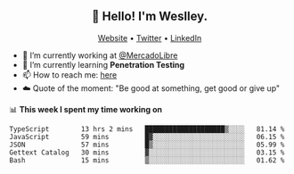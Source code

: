 <h2 align="center">👋 Hello! I'm Weslley.</h2>
<p align="center">
  <a href="http://weslleyneri.com.br">Website</a> •
  <a href="https://twitter.com/Weslley_Neri">Twitter</a> •
  <a href="https://www.linkedin.com/in/weslley-neri-3658908b">LinkedIn</a>
</p>


- 🔭 I’m currently working at [@MercadoLibre](https://github.com/mercadolibre)
- 🌱 I’m currently learning **Penetration Testing**
- 📫 How to reach me: [here](mailto:weslley39@gmail.com)
- ☁️ Quote of the moment: "Be good at something, get good or give up"

📊 **This week I spent my time working on**
<!--START_SECTION:waka-->
```text
TypeScript        13 hrs 2 mins   ████████████████████▒░░░░   81.14 % 
JavaScript        59 mins         █▓░░░░░░░░░░░░░░░░░░░░░░░   06.15 % 
JSON              57 mins         █▒░░░░░░░░░░░░░░░░░░░░░░░   05.99 % 
Gettext Catalog   30 mins         ▓░░░░░░░░░░░░░░░░░░░░░░░░   03.15 % 
Bash              15 mins         ▒░░░░░░░░░░░░░░░░░░░░░░░░   01.62 % 
```
<!--END_SECTION:waka-->

<!-- Inspired by https://github.com/gruselhaus/gruselhaus -->